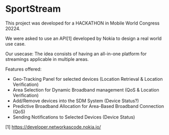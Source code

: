 # SportStream

This project was developed for a HACKATHON in Mobile World Congress 20224.


We were asked to use an API[1] developed by Nokia to design a real world use case. 

Our usecase:
The idea consists of having an all-in-one platform for streamings applicable in multiple areas.

Features offered:
- Geo-Tracking Panel for selected devices  (Location Retrieval & Location Verification)
- Area Selection for Dynamic Broadband management (QoS & Location Verification)
- Add/Remove devices into the SDM System (Device Status?)
- Predictive Broadband Allocation for Area-Based Broadband Connection (QoS)
- Sending Notifications to Selected Devices (Device Status)



[1]
https://developer.networkascode.nokia.io/
